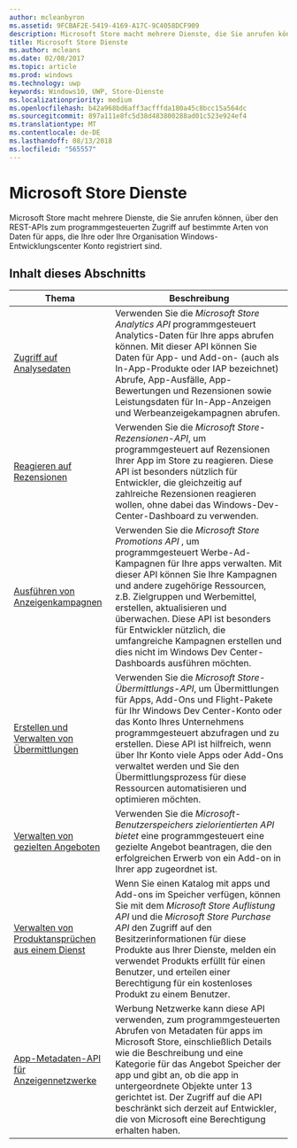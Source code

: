 ```yaml
---
author: mcleanbyron
ms.assetid: 9FCBAF2E-5419-4169-A17C-9C4058DCF909
description: Microsoft Store macht mehrere Dienste, die Sie anrufen können, über den REST-APIs zum programmgesteuerten Zugriff auf bestimmte Arten von Daten für apps, die für Ihre oder Ihrer Organisation registriert sind '' s Entwicklungscenter für Windows-Konto.
title: Microsoft Store Dienste
ms.author: mcleans
ms.date: 02/08/2017
ms.topic: article
ms.prod: windows
ms.technology: uwp
keywords: Windows10, UWP, Store-Dienste
ms.localizationpriority: medium
ms.openlocfilehash: b42a968bd6aff3acfffda180a45c8bcc15a564dc
ms.sourcegitcommit: 897a111e8fc5d38d483800288ad01c523e924ef4
ms.translationtype: MT
ms.contentlocale: de-DE
ms.lasthandoff: 08/13/2018
ms.locfileid: "565557"
---
```

# <a name="microsoft-store-services"></a>Microsoft Store Dienste

Microsoft Store macht mehrere Dienste, die Sie anrufen können, über den REST-APIs zum programmgesteuerten Zugriff auf bestimmte Arten von Daten für apps, die Ihre oder Ihre Organisation Windows-Entwicklungscenter Konto registriert sind.

## <a name="in-this-section"></a>Inhalt dieses Abschnitts


| Thema            | Beschreibung                 |
|------------------|-----------------------------|
| [Zugriff auf Analysedaten](access-analytics-data-using-windows-store-services.md) | Verwenden Sie die *Microsoft Store Analytics API* programmgesteuert Analytics-Daten für Ihre apps abrufen können. Mit dieser API können Sie Daten für App- und Add-on- (auch als In-App-Produkte oder IAP bezeichnet) Abrufe, App-Ausfälle, App-Bewertungen und Rezensionen sowie Leistungsdaten für In-App-Anzeigen und Werbeanzeigekampagnen abrufen. |
| [Reagieren auf Rezensionen](respond-to-reviews-using-windows-store-services.md) | Verwenden Sie die *Microsoft Store-Rezensionen-API*, um programmgesteuert auf Rezensionen Ihrer App im Store zu reagieren. Diese API ist besonders nützlich für Entwickler, die gleichzeitig auf zahlreiche Rezensionen reagieren wollen, ohne dabei das Windows-Dev-Center-Dashboard zu verwenden.  |
| [Ausführen von Anzeigenkampagnen](run-ad-campaigns-using-windows-store-services.md) | Verwenden Sie die *Microsoft Store Promotions API* , um programmgesteuert Werbe-Ad-Kampagnen für Ihre apps verwalten. Mit dieser API können Sie Ihre Kampagnen und andere zugehörige Ressourcen, z.B. Zielgruppen und Werbemittel, erstellen, aktualisieren und überwachen. Diese API ist besonders für Entwickler nützlich, die umfangreiche Kampagnen erstellen und dies nicht im Windows Dev Center-Dashboards ausführen möchten. |
| [Erstellen und Verwalten von Übermittlungen](create-and-manage-submissions-using-windows-store-services.md) | Verwenden Sie die *Microsoft Store-Übermittlungs-API*, um Übermittlungen für Apps, Add-Ons und Flight-Pakete für Ihr Windows Dev Center-Konto oder das Konto Ihres Unternehmens programmgesteuert abzufragen und zu erstellen. Diese API ist hilfreich, wenn über Ihr Konto viele Apps oder Add-Ons verwaltet werden und Sie den Übermittlungsprozess für diese Ressourcen automatisieren und optimieren möchten. |
| [Verwalten von gezielten Angeboten ](manage-targeted-offers-using-windows-store-services.md) | Verwenden Sie die *Microsoft-Benutzerspeichers zielorientierten API bietet* eine programmgesteuert eine gezielte Angebot beantragen, die den erfolgreichen Erwerb von ein Add-on in Ihrer app zugeordnet ist. |
| [Verwalten von Produktansprüchen aus einem Dienst](view-and-grant-products-from-a-service.md)  | Wenn Sie einen Katalog mit apps und Add-ons im Speicher verfügen, können Sie mit dem *Microsoft Store Auflistung API* und die *Microsoft Store Purchase API* den Zugriff auf den Besitzerinformationen für diese Produkte aus Ihrer Dienste, melden ein verwendet Produkts erfüllt für einen Benutzer, und erteilen einer Berechtigung für ein kostenloses Produkt zu einem Benutzer.  |
| [App-Metadaten-API für Anzeigennetzwerke](app-metadata-api-for-advertising-networks.md)  | Werbung Netzwerke kann diese API verwenden, zum programmgesteuerten Abrufen von Metadaten für apps im Microsoft Store, einschließlich Details wie die Beschreibung und eine Kategorie für das Angebot Speicher der app und gibt an, ob die app in untergeordnete Objekte unter 13 gerichtet ist. Der Zugriff auf die API beschränkt sich derzeit auf Entwickler, die von Microsoft eine Berechtigung erhalten haben.  |
